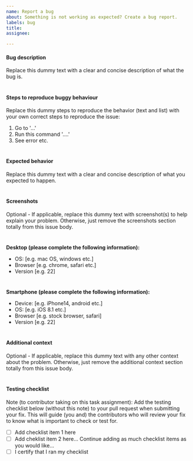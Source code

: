 ```yaml
---
name: Report a bug
about: Something is not working as expected? Create a bug report.
labels: bug
title:
assignee:

---
```


#### Bug description
Replace this dummy text with a clear and concise description of what the bug is.

#

#### Steps to reproduce buggy behaviour
Replace this dummy steps to reproduce the behavior (text and list) with your own correct steps to reproduce the issue:
1. Go to '...' 
2. Run this command '....'
3. See error etc.

#

#### Expected behavior
Replace this dummy text with a clear and concise description of what you expected to happen.

#

#### Screenshots
Optional - If applicable, replace this dummy text with screenshot(s) to help explain your problem. Otherwise, just remove the screenshots section totally from this issue body.

#

**Desktop (please complete the following information):**
 - OS: [e.g. mac OS, windows etc.]
 - Browser [e.g. chrome, safari etc.]
 - Version [e.g. 22]

 #

**Smartphone (please complete the following information):**
 - Device: [e.g. iPhone14, android etc.]
 - OS: [e.g. iOS 8.1 etc.]
 - Browser [e.g. stock browser, safari]
 - Version [e.g. 22]

 #

#### Additional context
Optional - If applicable, replace this dummy text with any other context about the problem. Otherwise, just remove the additional context section totally from this issue body.

#

#### Testing checklist
Note (to contributor taking on this task assignment): Add the testing checklist below (without this note) to your pull request when submitting your fix. This will guide (you and) the contributors who will review your fix to know what is important to check or test for.
- [ ] Add checklist item 1 here
- [ ] Add cheklist item 2 here... Continue adding as much checklist items as you would like...
- [ ] I certify that I ran my checklist
